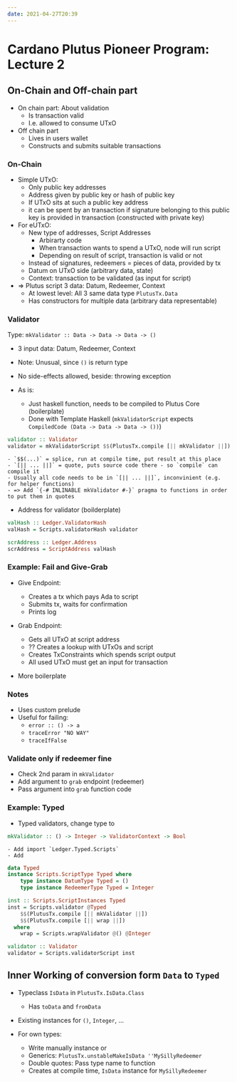 ```yaml
---
date: 2021-04-27T20:39
---
```


# Cardano Plutus Pioneer Program: Lecture 2

## On-Chain and Off-chain part

- On chain part: About validation
  - Is transaction valid
  - I.e. allowed to consume UTxO
- Off chain part
  - Lives in users wallet
  - Constructs and submits suitable transactions


### On-Chain

- Simple UTxO:
    - Only public key addresses
    - Address given by public key or hash of public key
    - If UTxO sits at such a public key address
    - it can be spent by an transaction if signature belonging to this public key is provided in transaction (constructed with private key)
- For eUTxO:
    - New type of addresses, Script Addresses
        - Arbirarty code
        - When transaction wants to spend a UTxO, node will run script
        - Depending on result of script, transaction is valid or not
    - Instead of signatures, redeemers = pieces of data, provided by tx
    - Datum on UTxO side (arbitrary data, state)
    - Context: transaction to be validated (as input for script)
- => Plutus script 3 data: Datum, Redeemer, Context
    - At lowest level: All 3 same data type `PlutusTx.Data`
    - Has constructors for multiple data (arbitrary data representable)

### Validator

Type: `mkValidator :: Data -> Data -> Data -> ()`
- 3 input data: Datum, Redeemer, Context
- Note: Unusual, since `()` is return type
- No side-effects allowed, beside: throwing exception

- As is:
    - Just haskell function, needs to be compiled to Plutus Core (boilerplate)
    - Done with Template Haskell (`mkValidatorScript` expects `CompiledCode (Data -> Data -> Data -> ())`)
```haskell
validator :: Validator
validator = mkValidatorScript $$(PlutusTx.compile [|| mkValidator ||])
```
    - `$$(...)` = splice, run at compile time, put result at this place
    - `[|| ... ||]` = quote, puts source code there - so `compile` can compile it
    - Usually all code needs to be in `[|| ... ||]`, inconvinient (e.g. for helper functions)
    - => Add `{-# INLINABLE mkValidator #-}` pragma to functions in order to put them in quotes

- Address for validator (boilderplate)
```haskell
valHash :: Ledger.ValidatorHash
valHash = Scripts.validatorHash validator

scrAddress :: Ledger.Address
scrAddress = ScriptAddress valHash
```

### Example: Fail and Give-Grab

- Give Endpoint:
    - Creates a tx which pays Ada to script
    - Submits tx, waits for confirmation
    - Prints log

- Grab Endpoint:
    - Gets all UTxO at script address
    - ?? Creates a lookup with UTxOs and script
    - Creates TxConstraints which spends script output
    - All used UTxO must get an input for transaction

- More boilerplate


### Notes

- Uses custom prelude
- Useful for failing:
    - `error :: () -> a`
    - `traceError "NO WAY"`
    - `traceIfFalse`


### Validate only if redeemer fine

- Check 2nd param in `mkValidator`
- Add argument to `grab` endpoint (redeemer)
- Pass argument into `grab` function code



### Example: Typed

- Typed validators, change type to
```haskell
mkValidator :: () -> Integer -> ValidatorContext -> Bool
```
    - Add import `Ledger.Typed.Scripts`
    - Add
```haskell
data Typed
instance Scripts.ScriptType Typed where
    type instance DatumType Typed = ()
    type instance RedeemerType Typed = Integer

inst :: Scripts.ScriptInstances Typed
inst = Scripts.validator @Typed
    $$(PlutusTx.compile [|| mkValidator ||])
    $$(PlutusTx.compile [|| wrap ||])
  where
    wrap = Scripts.wrapValidator @() @Integer

validator :: Validator
validator = Scripts.validatorScript inst
```

## Inner Working of conversion form `Data` to `Typed`

- Typeclass `IsData` in `PlutusTx.IsData.Class`
    - Has `toData` and `fromData`
- Existing instances for `()`, `Integer`, ...

- For own types:
    - Write manually instance or
    - Generics: `PlutusTx.unstableMakeIsData ''MySillyRedeemer`
    - Double quotes: Pass type name to function
    - Creates at compile time, `IsData` instance for `MySillyRedeemer`


